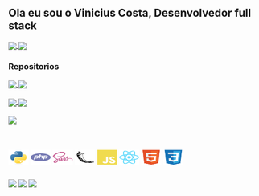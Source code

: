 ## Ola eu sou o Vinicius Costa, Desenvolvedor full stack
<div style="display: inline_block">

<a href="https://github.com/ViniciusCosta126/github-readme-stats" >
  <img align="center" src="https://github-readme-stats.vercel.app/api?username=ViniciusCosta126&count_private=true&hide=stars&show_icons=true&theme=dark&cache_seconds=14400" />
</a>

<a href="https://github.com/ViniciusCosta126/github-readme-stats">
  <img align="center" src="https://github-readme-stats.vercel.app/api/top-langs/?username=ViniciusCosta126&layout=compact&hide=html,css,scss,sass,ruby,Objective-c,Objective-c%2B%2B,typescript,starlark&theme=dark&cache_seconds=14400" />
</a>
</div>


### Repositorios
<div>
<a href="https://github.com/ViniciusCosta126/medSearch">
  <img align="center" src="https://github-readme-stats.vercel.app/api/pin/?username=ViniciusCosta126&repo=medSearch&theme=dark&cache_seconds=14400" />
</a>
<a href="https://github.com/ViniciusCosta126/medicSearchRest">
  <img align="center" src="https://github-readme-stats.vercel.app/api/pin/?username=ViniciusCosta126&repo=medicSearchRest&theme=dark&cache_seconds=14400" />
</a>
<br/><br/>
<a href="https://github.com/ViniciusCosta126/gastos-django">
  <img align="center" src="https://github-readme-stats.vercel.app/api/pin/?username=ViniciusCosta126&repo=gastos-django&theme=dark&cache_seconds=14400" />
</a>
<a href="https://github.com/ViniciusCosta126/livraria-node">
  <img align="center" src="https://github-readme-stats.vercel.app/api/pin/?username=ViniciusCosta126&repo=livraria-node&theme=dark&cache_seconds=14400" />
</a>
<br/><br/>
<a href="https://github.com/ViniciusCosta126/escola-api">
  <img align="center" src="https://github-readme-stats.vercel.app/api/pin/?username=ViniciusCosta126&repo=escola-api&theme=dark&cache_seconds=14400" />
</a>
<br/><br/>
</div>
<br/>
<div style="display: inline_block"><br>
  <img align="center" alt="Vini-Python" height="30" width="40" src="https://raw.githubusercontent.com/devicons/devicon/master/icons/python/python-original.svg">
  <img align="center" alt="Vini-PHP" height="30" width="40" src="https://raw.githubusercontent.com/devicons/devicon/master/icons/php/php-plain.svg">
  <img align="center" alt="Vini-SASS" height="30" width="40" src="https://raw.githubusercontent.com/devicons/devicon/master/icons/sass/sass-original.svg">
  <img align="center" alt="Vini-CSS" height="30" width="40" src="https://raw.githubusercontent.com/devicons/devicon/master/icons/flask/flask-original.svg">
  <img align="center" alt="Vini-Js" height="30" width="40" src="https://raw.githubusercontent.com/devicons/devicon/master/icons/javascript/javascript-plain.svg">
  <img align="center" alt="Vini-React" height="30" width="40" src="https://raw.githubusercontent.com/devicons/devicon/master/icons/react/react-original.svg">
  <img align="center" alt="Vini-HTML" height="30" width="40" src="https://raw.githubusercontent.com/devicons/devicon/master/icons/html5/html5-original.svg">
  <img align="center" alt="Vini-CSS" height="30" width="40" src="https://raw.githubusercontent.com/devicons/devicon/master/icons/css3/css3-original.svg">
</div>
  
  ##
 
<div> 
  <a href="https://instagram.com/__viniciusc6" target="_blank"><img src="https://img.shields.io/badge/-Instagram-%23E4405F?style=for-the-badge&logo=instagram&logoColor=white" target="_blank"></a>
  <a href = "mailto:viniciuscosta126@gmail.com"><img src="https://img.shields.io/badge/-Gmail-%23333?style=for-the-badge&logo=gmail&logoColor=white" target="_blank"></a>
  <a href="https://www.linkedin.com/in/vinicius-costa-643810181" target="_blank"><img src="https://img.shields.io/badge/-LinkedIn-%230077B5?style=for-the-badge&logo=linkedin&logoColor=white" target="_blank"></a> 
</div>

